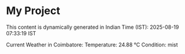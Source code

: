 # My Project

This content is dynamically generated in Indian Time (IST): 2025-08-19 07:33:19 IST


Current Weather in Coimbatore:
Temperature: 24.88 °C
Condition: mist

